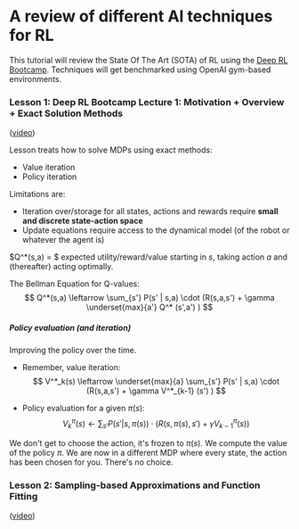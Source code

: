# A review of different AI techniques for RL

This tutorial will review the State Of The Art (SOTA) of RL using the [Deep RL Bootcamp](https://sites.google.com/view/deep-rl-bootcamp/lectures). Techniques
will get benchmarked using OpenAI gym-based environments.

### Lesson 1: Deep RL Bootcamp Lecture 1: Motivation + Overview + Exact Solution Methods
([video](https://www.youtube.com/watch?v=qaMdN6LS9rA))

Lesson treats how to solve MDPs using exact methods:
- Value iteration
- Policy iteration

Limitations are:
- Iteration over/storage for all states, actions and rewards require **small and discrete
state-action space**
- Update equations require access to the dynamical model (of the robot or whatever the agent is)

$Q^*(s,a) = $ expected utility/reward/value starting in $s$, taking action $a$ and (thereafter)
acting optimally.

The Bellman Equation for Q-values:
$$
Q^*(s,a) \leftarrow  \sum_{s'} P(s' | s,a) \cdot (R(s,a,s') + \gamma \underset{max}{a'} Q^* (s',a') )
$$

##### Policy evaluation (and iteration)
Improving the policy over the time.
- Remember, value iteration:
$$
V^*_k(s) \leftarrow   \underset{max}{a} \sum_{s'} P(s' | s,a) \cdot (R(s,a,s') + \gamma V^*_{k-1} (s') )
$$

- Policy evaluation for a given $\pi(s)$:
$$
V^\pi_k(s) \leftarrow  \sum_{s'} P(s' | s,\pi(s)) \cdot (R(s,\pi(s),s') + \gamma V^\pi_{k-1} (s) )
$$

We don't get to choose the action, it's frozen to $\pi(s)$. We compute the value of the policy $\pi$. We are now in a different MDP where every state, the action has been chosen for you. There's no choice.

### Lesson 2: Sampling-based Approximations and Function Fitting
([video](https://www.youtube.com/watch?v=qO-HUo0LsO4))
